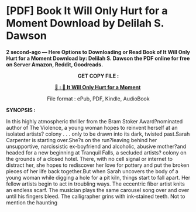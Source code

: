 # [PDF] Book It Will Only Hurt for a Moment Download by Delilah S. Dawson

<p><strong>2 second-ago &mdash; Here Options to Downloading or Read Book of It Will Only Hurt for a Moment Download by: Delilah S. Dawson the PDF online for free on Server Amazon, Reddit, Goodreads.</strong></p>
<p style="text-align: center;"><strong>GET COPY FILE :</strong></p>
<p style="text-align: center;"><strong><a href="https://us.ebookarea.xyz/?book=206180583-it-will-only-hurt-for-a-moment" target="_blank" rel="noopener">📢 : 🔗 It Will Only Hurt for a Moment</a>&nbsp;</strong></p>
<p style="text-align: center;">File format : ePub, PDF, Kindle, AudioBook</p>
<p><strong>SYNOPSIS :</strong></p>
<p>In this highly atmospheric thriller from the Bram Stoker Award?nominated author of The Violence, a young woman hopes to reinvent herself at an isolated artists? colony . . . only to be drawn into its dark, twisted past.Sarah Carpenter is starting over.She?s on the run?leaving behind her unsupportive, narcissistic ex-boyfriend and alcoholic, abusive mother?and headed for a new beginning at Tranquil Falls, a secluded artists? colony on the grounds of a closed hotel. There, with no cell signal or internet to distract her, she hopes to rediscover her love for pottery and put the broken pieces of her life back together.But when Sarah uncovers the body of a young woman while digging a hole for a pit kiln, things start to fall apart. Her fellow artists begin to act in troubling ways. The eccentric fiber artist knits an endless scarf. The musician plays the same carousel song over and over until his fingers bleed. The calligrapher grins with ink-stained teeth. Not to mention the haunting</p>
